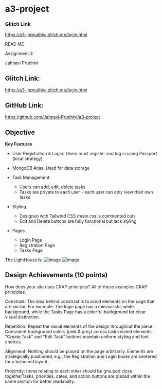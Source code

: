 # a3-project


### Glitch Link 
https://a3-jnprudhivi.glitch.me/login.html

READ ME

Assignment 3

Jahnavi Prudhivi

## Glitch Link:

https://a3-jnprudhivi.glitch.me/login.html


## GitHub Link:

https://github.com/Jahnavi-Prudhivi/a3-project


## Objective

**Key Features**
- User Registration & Login: Users must register and log in using Passport (local strategy)
- MongoDB Atlas: Used for data storage
- Task Management:
	- Users can add, edit, delete tasks
	- Tasks are private to each user - each user can only view their own tasks
- Styling
	- Designed with Tailwind CSS (main.css is commented out)
	- Edit and Delete buttons are fully functional but lack styling

- Pages
	- Login Page
	- Registration Page
	- Tasks Page


The LightHouse is:
![image](https://github.com/user-attachments/assets/785a793b-4df8-4f6f-bbf1-c20151236fa9)
![image](https://github.com/user-attachments/assets/83cbe1b5-e39d-4ece-b99a-c54d0af3a25f)





## Design Achievements (10 points)

How does your site uses CRAP principles?
All of these examples CRAP principles.

Constrast: The idea behind constrast is to avoid elements on the page that are similar. For example: The login page has a minimalistic white background, while the Tasks Page has a colorful background for clear visual distinction.


Repetition: Repeat the visual elements of the design throughout the piece. Consistent background colors (pink & grey) across task-related elements. "Create Task" and "Edit Task" buttons maintain uniform styling and font choices.


Alignment: Nothing should be placed on the page arbitrarily. Elements are strategically positioned, e.g., the Registration and Login boxes are centered for a balanced layout.


Proximity: Items relating to each other should be grouped close togetherTasks, priorities, dates, and action buttons are placed within the same section for better readability.



